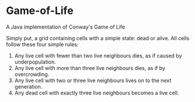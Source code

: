 # Game-of-Life
A Java implementation of Conway's Game of Life

Simply put, a grid containing cells with a simple state: dead or alive.
All cells follow these four simple rules:

1. Any live cell with fewer than two live neighbours dies, as if caused by underpopulation.
2. Any live cell with more than three live neighbours dies, as if by overcrowding.
3. Any live cell with two or three live neighbours lives on to the next generation.
4. Any dead cell with exactly three live neighbours becomes a live cell.
